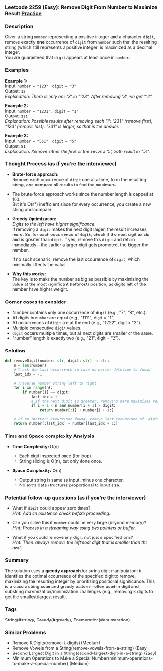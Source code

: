 ### Leetcode 2259 (Easy): Remove Digit From Number to Maximize Result [Practice](https://leetcode.com/problems/remove-digit-from-number-to-maximize-result)

### Description  
Given a string `number` representing a positive integer and a character `digit`, remove exactly **one** occurrence of `digit` from `number` such that the resulting string (which still represents a positive integer) is maximized as a decimal integer.  
You are guaranteed that `digit` appears at least once in `number`.

### Examples  

**Example 1:**  
Input: `number = "123", digit = "3"`  
Output: `12`  
*Explanation: There is only one '3' in "123". After removing '3', we get "12".*

**Example 2:**  
Input: `number = "1231", digit = "1"`  
Output: `231`  
*Explanation: Possible results after removing each '1': "231" (remove first), "123" (remove last). "231" is larger, so that is the answer.*

**Example 3:**  
Input: `number = "551", digit = "5"`  
Output: `51`  
*Explanation: Remove either the first or the second '5', both result in "51".*

### Thought Process (as if you’re the interviewee)  

- **Brute-force approach:**  
  Remove each occurrence of `digit` one at a time, form the resulting string, and compare all results to find the maximum.

- The brute-force approach works since the number length is capped at 100.  
  But it's O(n²) inefficient since for every occurrence, you create a new string and compare.

- **Greedy Optimization:**  
  *Digits to the left have higher significance.*  
  If removing a `digit` makes the next digit larger, the result increases more. So, for each occurrence of `digit`, check if the next digit exists and is greater than `digit`. If yes, remove this `digit` and return immediately—the earlier a larger digit gets promoted, the bigger the number.

  If no such scenario, remove the last occurrence of `digit`, which minimally affects the value.

- **Why this works:**  
  The key is to make the number as big as possible by maximizing the value at the most significant (leftmost) position, as digits left of the number have higher weight.

### Corner cases to consider  
- Number contains only one occurrence of `digit` (e.g., "7", "8", etc.).
- All digits in `number` are equal (e.g., "1111", digit = "1").
- All occurrences of `digit` are at the end (e.g., "1222", digit = "2").
- Multiple consecutive `digit` values.
- `digit` occurs multiple times, but all next digits are smaller or the same.
- "number" length is exactly two (e.g., "21", digit = "2").

### Solution

```python
def removeDigit(number: str, digit: str) -> str:
    n = len(number)
    # Track the last occurrence in case no better deletion is found
    last_idx = -1

    # Traverse number string left to right
    for i in range(n):
        if number[i] == digit:
            last_idx = i
            # If the next digit is greater, removing here maximizes result
            if i + 1 < n and number[i + 1] > digit:
                return number[:i] + number[i + 1:]

    # If no 'better' occurrence found, remove last occurrence of 'digit'
    return number[:last_idx] + number[last_idx + 1:]
```

### Time and Space complexity Analysis  

- **Time Complexity:** O(n)  
  - Each digit inspected once (for loop).
  - String slicing is O(n), but only done once.

- **Space Complexity:** O(n)  
  - Output string is same as input, minus one character.  
  - No extra data structures proportional to input size.

### Potential follow-up questions (as if you’re the interviewer)  

- What if `digit` could appear zero times?  
  *Hint: Add an existence check before proceeding.*

- Can you solve this if `number` could be very large (beyond memory)?  
  *Hint: Process in a streaming way using two pointers or buffer.*

- What if you could remove any digit, not just a specified one?  
  *Hint: Then, always remove the leftmost digit that is smaller than the next.*

### Summary
The solution uses a **greedy approach** for string digit manipulation: it identifies the optimal occurrence of the specified digit to remove, maximizing the resulting integer by prioritizing positional significance. This is a classic string scan and greedy pattern—often used in digit and substring maximization/minimization challenges (e.g., removing k digits to get the smallest/largest result).

### Tags
String(#string), Greedy(#greedy), Enumeration(#enumeration)

### Similar Problems
- Remove K Digits(remove-k-digits) (Medium)
- Remove Vowels from a String(remove-vowels-from-a-string) (Easy)
- Second Largest Digit in a String(second-largest-digit-in-a-string) (Easy)
- Minimum Operations to Make a Special Number(minimum-operations-to-make-a-special-number) (Medium)